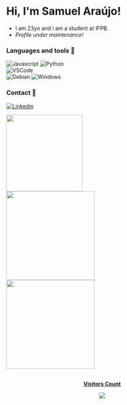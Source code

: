 # Hi, I'm Samuel Araújo!
- I am 23yo and i am a student at IFPB.
- *Profile under maintenance!*

### Languages and tools 🧰

![Javascript](https://img.shields.io/badge/JavaScript-F7DF1E?style=for-the-badge&logo=javascript&logoColor=black)
![Python](https://img.shields.io/badge/Python-3776AB?style=for-the-badge&logo=python&logoColor=white)
<br>
![VSCode](https://img.shields.io/badge/Visual_Studio_Code-0078D4?style=for-the-badge&logo=visual%20studio%20code&logoColor=white)
<br>
![Debian](https://img.shields.io/badge/Debian-A81D33?style=for-the-badge&logo=debian&logoColor=white)
![Windows](https://img.shields.io/badge/Windows-0000ff?style=for-the-badge&logo=windows&logoColor=white)

### Contact 📧

[![Linkedin](https://img.shields.io/badge/LinkedIn-0077B5?style=for-the-badge&logo=linkedin&logoColor=white)](https://www.linkedin.com/in/samuel-a-5597bb199/)

<div>
  <a href="https://github.com/Amelus99">
  <img height="200em" src="https://github-readme-stats.vercel.app/api/wakatime?username=Amelus99&layout=compact&theme=synthwave"/>
</div>
<div>
  <a href="https://github.com/Amelus99">
  <img height="232em" src="https://github-readme-stats.vercel.app/api/top-langs/?username=Amelus99&layout=compact&langs_count=10&theme=synthwave"/>
</div>
<div>
  <a href="https://github.com/Amelus99">
  <img height="232em" src="https://github-readme-stats.vercel.app/api?username=Amelus99&show_icons=true&theme=synthwave"/>
</div>

<div align="center">
<br>
<p align="centre"><b>Visitors Count</b></p>  
<p align="center"><img align="center" src="https://profile-counter.glitch.me/{Amelus99}/count.svg" /></p> 
<br>
</div>
